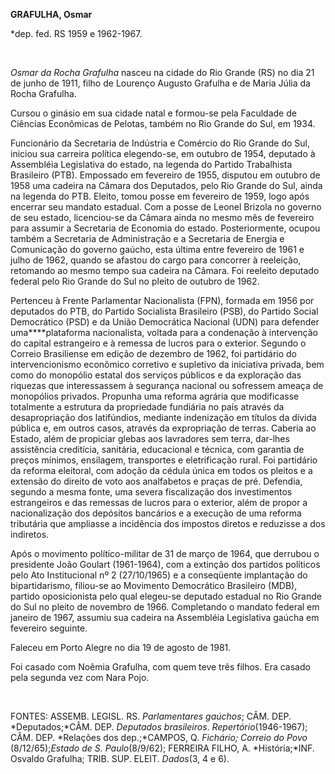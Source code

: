 **GRAFULHA, Osmar**

\*dep. fed. RS 1959 e 1962-1967.

 

*Osmar da Rocha Grafulha* nasceu na cidade do Rio Grande (RS) no dia 21
de junho de 1911, filho de Lourenço Augusto Grafulha e de Maria Júlia da
Rocha Grafulha.

Cursou o ginásio em sua cidade natal e formou-se pela Faculdade de
Ciências Econômicas de Pelotas, também no Rio Grande do Sul, em 1934.

Funcionário da Secretaria de Indústria e Comércio do Rio Grande do Sul,
iniciou sua carreira política elegendo-se, em outubro de 1954, deputado
à Assembléia Legislativa do estado, na legenda do Partido Trabalhista
Brasileiro (PTB). Empossado em fevereiro de 1955, disputou em outubro de
1958 uma cadeira na Câmara dos Deputados, pelo Rio Grande do Sul, ainda
na legenda do PTB. Eleito, tomou posse em fevereiro de 1959, logo após
encerrar seu mandato estadual. Com a posse de Leonel Brizola no governo
de seu estado, licenciou-se da Câmara ainda no mesmo mês de fevereiro
para assumir a Secretaria de Economia do estado. Posteriormente, ocupou
também a Secretaria de Administração e a Secretaria de Energia e
Comunicação do governo gaúcho, esta última entre fevereiro de 1961 e
julho de 1962, quando se afastou do cargo para concorrer à reeleição,
retomando ao mesmo tempo sua cadeira na Câmara. Foi reeleito deputado
federal pelo Rio Grande do Sul no pleito de outubro de 1962.

Pertenceu à Frente Parlamentar Nacionalista (FPN), formada em 1956 por
deputados do PTB, do Partido Socialista Brasileiro (PSB), do Partido
Social Democrático (PSD) e da União Democrática Nacional (UDN) para
defender uma****plataforma nacionalista, voltada para a condenação à
intervenção do capital estrangeiro e à remessa de lucros para o
exterior. Segundo o Correio Brasiliense em edição de dezembro de 1962,
foi partidário do intervencionismo econômico corretivo e supletivo da
iniciativa privada, bem como do monopólio estatal dos serviços públicos
e da exploração das riquezas que interessassem à segurança nacional ou
sofressem ameaça de monopólios privados. Propunha uma reforma agrária
que modificasse totalmente a estrutura da propriedade fundiária no país
através da desapropriação dos latifúndios, mediante indenização em
títulos da dívida pública e, em outros casos, através da expropriação de
terras. Caberia ao Estado, além de propiciar glebas aos lavradores sem
terra, dar-lhes assistência creditícia, sanitária, educacional e
técnica, com garantia de preços mínimos, ensilagem, transportes e
eletrificação rural. Foi partidário da reforma eleitoral, com adoção da
cédula única em todos os pleitos e a extensão do direito de voto aos
analfabetos e praças de pré. Defendia, segundo a mesma fonte, uma severa
fiscalização dos investimentos estrangeiros e das remessas de lucros
para o exterior, além de propor a nacionalização dos depósitos bancários
e a execução de uma reforma tributária que ampliasse a incidência dos
impostos diretos e reduzisse a dos indiretos.

Após o movimento político-militar de 31 de março de 1964, que derrubou o
presidente João Goulart (1961-1964), com a extinção dos partidos
políticos pelo Ato Institucional nº 2 (27/10/1965) e a conseqüente
implantação do bipartidarismo, filiou-se ao Movimento Democrático
Brasileiro (MDB), partido oposicionista pelo qual elegeu-se deputado
estadual no Rio Grande do Sul no pleito de novembro de 1966. Completando
o mandato federal em janeiro de 1967, assumiu sua cadeira na Assembléia
Legislativa gaúcha em fevereiro seguinte.

Faleceu em Porto Alegre no dia 19 de agosto de 1981.

Foi casado com Noêmia Grafulha, com quem teve três filhos. Era casado
pela segunda vez com Nara Pojo.

 

FONTES: ASSEMB. LEGISL. RS. *Parlamentares gaúchos*; CÂM. DEP.
*Deputados;*CÂM. DEP. *Deputados brasileiros*. *Repertório*(1946-1967);
CÂM. DEP. *Relações dos dep.;*CAMPOS, Q. *Fichário;* *Correio do Povo*
(8/12/65);*Estado de S.* *Paulo*(8/9/62); FERREIRA FILHO, A.
*História;*INF. Osvaldo Grafulha; TRIB. SUP. ELEIT. *Dados*(3, 4 e 6).

 

 

